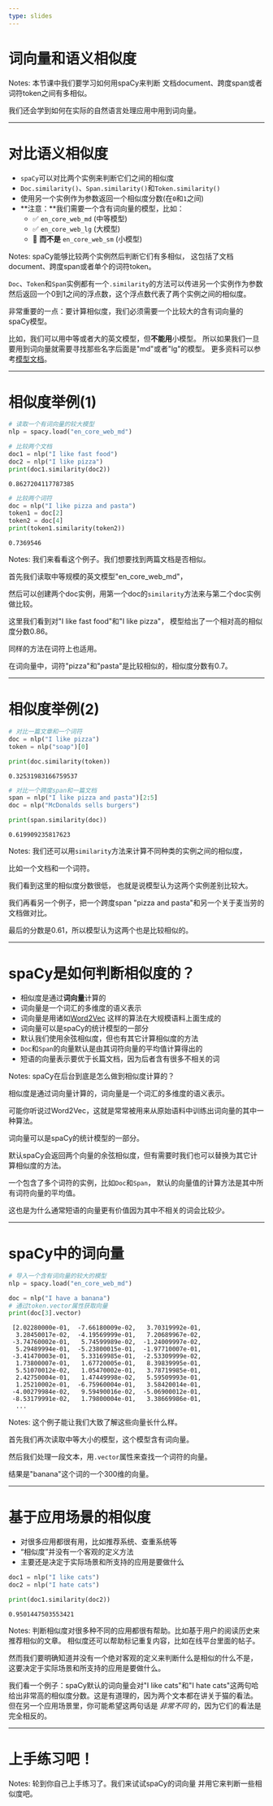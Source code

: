 ```yaml
---
type: slides
---
```


# 词向量和语义相似度

Notes: 本节课中我们要学习如何用spaCy来判断
文档document、跨度span或者词符token之间有多相似。

我们还会学到如何在实际的自然语言处理应用中用到词向量。

---

# 对比语义相似度

- `spaCy`可以对比两个实例来判断它们之间的相似度
- `Doc.similarity()`、`Span.similarity()`和`Token.similarity()`
- 使用另一个实例作为参数返回一个相似度分数(在`0`和`1`之间)
- **注意：**我们需要一个含有词向量的模型，比如：
  - ✅ `en_core_web_md` (中等模型)
  - ✅ `en_core_web_lg` (大模型)
  - 🚫 **而不是** `en_core_web_sm` (小模型)

Notes: spaCy能够比较两个实例然后判断它们有多相似，
这包括了文档document、跨度span或者单个的词符token。

`Doc`、`Token`和`Span`实例都有一个`.similarity`的方法可以传进另一个实例作为参数
然后返回一个0到1之间的浮点数，这个浮点数代表了两个实例之间的相似度。

非常重要的一点：要计算相似度，我们必须需要一个比较大的含有词向量的spaCy模型。

比如，我们可以用中等或者大的英文模型，但**不能用**小模型。
所以如果我们一旦要用到词向量就需要寻找那些名字后面是"md"或者"lg"的模型。
更多资料可以参考[模型文档](https://spacy.io/models)。

---

# 相似度举例(1)

```python
# 读取一个有词向量的较大模型
nlp = spacy.load("en_core_web_md")

# 比较两个文档
doc1 = nlp("I like fast food")
doc2 = nlp("I like pizza")
print(doc1.similarity(doc2))
```

```out
0.8627204117787385
```

```python
# 比较两个词符
doc = nlp("I like pizza and pasta")
token1 = doc[2]
token2 = doc[4]
print(token1.similarity(token2))
```

```out
0.7369546
```

Notes: 我们来看看这个例子。我们想要找到两篇文档是否相似。

首先我们读取中等规模的英文模型"en_core_web_md"，

然后可以创建两个doc实例，用第一个doc的`similarity`方法来与第二个doc实例做比较。

这里我们看到对"I like fast food"和"I like pizza"，
模型给出了一个相对高的相似度分数0.86。

同样的方法在词符上也适用。

在词向量中，词符"pizza"和"pasta"是比较相似的，相似度分数有0.7。

---

# 相似度举例(2)

```python
# 对比一篇文章和一个词符
doc = nlp("I like pizza")
token = nlp("soap")[0]

print(doc.similarity(token))
```

```out
0.32531983166759537
```

```python
# 对比一个跨度span和一篇文档
span = nlp("I like pizza and pasta")[2:5]
doc = nlp("McDonalds sells burgers")

print(span.similarity(doc))
```

```out
0.619909235817623
```

Notes: 我们还可以用`similarity`方法来计算不同种类的实例之间的相似度，

比如一个文档和一个词符。

我们看到这里的相似度分数很低，
也就是说模型认为这两个实例差别比较大。

我们再看另一个例子，把一个跨度span "pizza and pasta"和另一个关于麦当劳的文档做对比。

最后的分数是0.61，所以模型认为这两个也是比较相似的。

---

# spaCy是如何判断相似度的？

- 相似度是通过**词向量**计算的
- 词向量是一个词汇的多维度的语义表示
- 词向量是用诸如[Word2Vec](https://en.wikipedia.org/wiki/Word2vec)
  这样的算法在大规模语料上面生成的
- 词向量可以是spaCy的统计模型的一部分
- 默认我们使用余弦相似度，但也有其它计算相似度的方法
- `Doc`和`Span`的向量默认是由其词符向量的平均值计算得出的
- 短语的向量表示要优于长篇文档，因为后者含有很多不相关的词

Notes: spaCy在后台到底是怎么做到相似度计算的？

相似度是通过词向量计算的，词向量是一个词汇的多维度的语义表示。

可能你听说过Word2Vec，这就是常常被用来从原始语料中训练出词向量的其中一种算法。

词向量可以是spaCy的统计模型的一部分。

默认spaCy会返回两个向量的余弦相似度，但有需要时我们也可以替换为其它计算相似度的方法。

一个包含了多个词符的实例，比如`Doc`和`Span`，
默认的向量值的计算方法是其中所有词符向量的平均值。

这也是为什么通常短语的向量更有价值因为其中不相关的词会比较少。

---

# spaCy中的词向量

```python
# 导入一个含有词向量的较大的模型
nlp = spacy.load("en_core_web_md")

doc = nlp("I have a banana")
# 通过token.vector属性获取向量
print(doc[3].vector)
```

```out
 [2.02280000e-01,  -7.66180009e-02,   3.70319992e-01,
  3.28450017e-02,  -4.19569999e-01,   7.20689967e-02,
 -3.74760002e-01,   5.74599989e-02,  -1.24009997e-02,
  5.29489994e-01,  -5.23800015e-01,  -1.97710007e-01,
 -3.41470003e-01,   5.33169985e-01,  -2.53309999e-02,
  1.73800007e-01,   1.67720005e-01,   8.39839995e-01,
  5.51070012e-02,   1.05470002e-01,   3.78719985e-01,
  2.42750004e-01,   1.47449998e-02,   5.59509993e-01,
  1.25210002e-01,  -6.75960004e-01,   3.58420014e-01,
 -4.00279984e-02,   9.59490016e-02,  -5.06900012e-01,
 -8.53179991e-02,   1.79800004e-01,   3.38669986e-01,
  ...
```

Notes: 这个例子能让我们大致了解这些向量长什么样。

首先我们再次读取中等大小的模型，这个模型含有词向量。

然后我们处理一段文本，用`.vector`属性来查找一个词符的向量。

结果是"banana"这个词的一个300维的向量。

---

# 基于应用场景的相似度

- 对很多应用都很有用，比如推荐系统、查重系统等
- “相似度”并没有一个客观的定义方法
- 主要还是决定于实际场景和所支持的应用是要做什么

```python
doc1 = nlp("I like cats")
doc2 = nlp("I hate cats")

print(doc1.similarity(doc2))
```

```out
0.9501447503553421
```

Notes: 判断相似度对很多种不同的应用都很有帮助。比如基于用户的阅读历史来推荐相似的文章。
相似度还可以帮助标记重复内容，比如在线平台里面的帖子。

然而我们要明确知道并没有一个绝对客观的定义来判断什么是相似的什么不是，
这要决定于实际场景和所支持的应用是要做什么。

我们看一个例子：spaCy默认的词向量会对"I like cats"和"I hate cats"这两句哈给出非常高的相似度分数。这是有道理的，因为两个文本都在讲关于猫的看法。
但在另一个应用场景里，你可能希望这两句话是 _非常不同_ 的，因为它们的看法是完全相反的。

---

# 上手练习吧！

Notes: 轮到你自己上手练习了。我们来试试spaCy的词向量
并用它来判断一些相似度吧。
